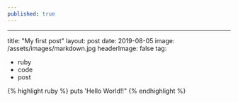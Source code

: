 ```yaml
---
published: true
---
```

---
title: "My first post"
layout: post
date: 2019-08-05
image: /assets/images/markdown.jpg
headerImage: false
tag:
- ruby
- code
- post

{% highlight ruby %}
  puts 'Hello World!!"
{% endhighlight %}
